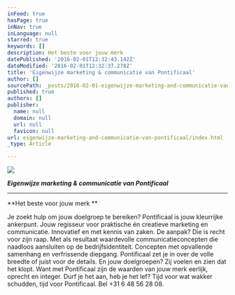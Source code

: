 ```yaml
---
inFeed: true
hasPage: true
inNav: true
inLanguage: null
starred: true
keywords: []
description: Het beste voor jouw merk
datePublished: '2016-02-01T12:32:43.142Z'
dateModified: '2016-02-01T12:32:37.278Z'
title: 'Eigenwijze marketing & communicatie van Pontificaal'
author: []
sourcePath: _posts/2016-02-01-eigenwijze-marketing-and-communicatie-van-pontificaal.md
published: true
authors: []
publisher:
  name: null
  domain: null
  url: null
  favicon: null
url: eigenwijze-marketing-and-communicatie-van-pontificaal/index.html
_type: Article

---
```

![](https://s3-us-west-2.amazonaws.com/the-grid-img/p/83ddb4f8e08502c33214825f2cbbe9248ba50dcc.jpg)

**_Eigenwijze marketing & communicatie van Pontificaal_**

****

**Het beste voor jouw merk **

Je zoekt hulp om jouw doelgroep te bereiken? Pontificaal is jouw
kleurrijke ankerpunt. Jouw regisseur voor praktische én creatieve marketing en
communicatie. Innovatief en met kennis van zaken. De aanpak? Die is recht voor
zijn raap. Met als resultaat waardevolle communicatieconcepten die naadloos
aansluiten op de bedrijfsidentiteit. Concepten met opvallende samenhang en verfrissende
diepgang. Pontificaal zet je in over de volle breedte of juist voor de details.
En jouw doelgroepen? Zij voelen en zien dat het klopt. Want met Pontificaal
zijn de waarden van jouw merk eerlijk, oprecht en integer. Durf je het aan, heb
je het lef? Tijd voor wat wakker schudden, tijd voor Pontificaal. Bel +31 6 48
56 28 08\.